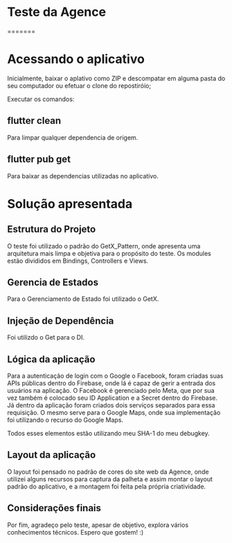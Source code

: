 # Teste da Agence
=======
# Acessando o aplicativo

Inicialmente, baixar o aplativo como ZIP e descompatar em alguma pasta do seu computador ou efetuar o clone do repostiróio;

Executar os comandos: 
## flutter clean
Para limpar qualquer dependencia de origem.

## flutter pub get 
Para baixar as dependencias utilizadas no aplicativo.

# Solução apresentada

## Estrutura do Projeto
O teste foi utilizado o padrão do GetX_Pattern, onde apresenta uma arquitetura mais limpa e objetiva para o propósito do teste. Os modules estão divididos em Bindings, Controllers e Views.

## Gerencia de Estados
Para o Gerenciamento de Estado foi utilizado o GetX.

## Injeção de Dependência
Foi utilizdo o Get para o DI.

## Lógica da aplicação
Para a autenticação de login com o Google o Facebook, foram criadas suas APIs públicas dentro do Firebase, onde lá é capaz de gerir a entrada dos usuários na aplicação. O Facebook é gerenciado pelo Meta, que por sua vez também é colocado seu ID Application e a Secret dentro do Firebase.
Já dentro da aplicação foram criados dois serviços separados para essa requisição.
O mesmo serve para o Google Maps, onde sua implementação foi utilizando o recurso do Google Maps.

Todos esses elementos estão utilizando meu SHA-1 do meu debugkey.

## Layout da aplicação
O layout foi pensado no padrão de cores do site web da Agence, onde utilizei alguns recursos para captura da palheta e assim montar o layout padrão do aplicativo, e a montagem foi feita pela própria criatividade.

## Considerações finais
Por fim, agradeço pelo teste, apesar de objetivo, explora vários conhecimentos técnicos. Espero que gostem! :)
